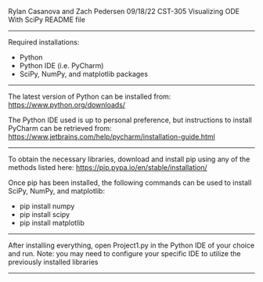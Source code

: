Rylan Casanova and Zach Pedersen
09/18/22
CST-305
Visualizing ODE With SciPy
README file

---------------------------------------------------------------------------------------------------------------

Required installations:
- Python
- Python IDE (i.e. PyCharm)
- SciPy, NumPy, and matplotlib packages

---------------------------------------------------------------------------------------------------------------

The latest version of Python can be installed from:
https://www.python.org/downloads/

The Python IDE used is up to personal preference, but instructions to install PyCharm can be retrieved from:
https://www.jetbrains.com/help/pycharm/installation-guide.html

---------------------------------------------------------------------------------------------------------------

To obtain the necessary libraries, download and install pip using any of the methods listed here:
https://pip.pypa.io/en/stable/installation/

Once pip has been installed, the following commands can be used to install SciPy, NumPy, and matplotlib:
- pip install numpy
- pip install scipy
- pip install matplotlib

---------------------------------------------------------------------------------------------------------------

After installing everything, open Project1.py in the Python IDE of your choice and run.
Note: you may need to configure your specific IDE to utilize the previously installed libraries

---------------------------------------------------------------------------------------------------------------
